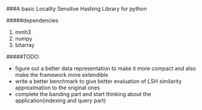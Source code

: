 ###A basic Locality Sensitve Hashing Library for python 

#####dependencies
1. mmh3
2. numpy
3. bitarray

#####TODO:
- figure out a better data representation to make it more compact and also make the framework more extendible
- write a better benchmark to give better evaluation of LSH similarity approximation to the original ones
- complete the banding part and start thinking about the application(indexing and query part)
